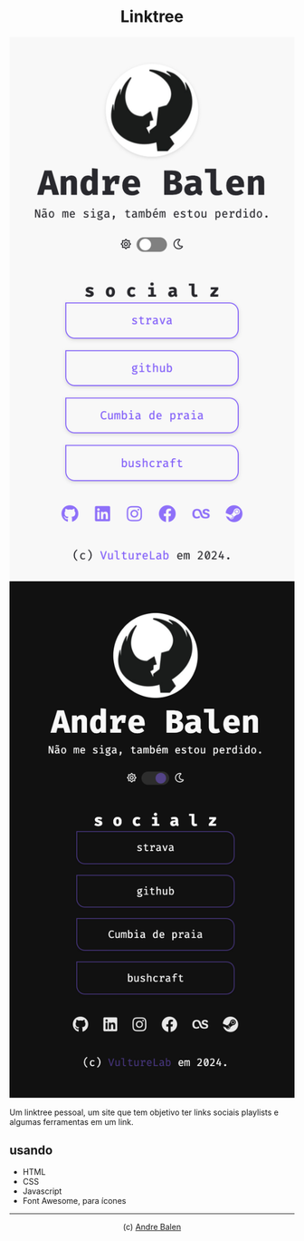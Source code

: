 <h1 align= "center">
  Linktree
</h1>

![Linktree](.github/cap_a.png)
![Linktree](.github/cap_b.png)

 Um linktree pessoal,
 um site que tem objetivo ter links sociais playlists e algumas ferramentas em um link.

## usando

- HTML
- CSS
- Javascript
- Font Awesome, para ícones

---

<p align= "center">
   (c) <a href="https://github.com/andrebalen">Andre Balen</a>
</p>

